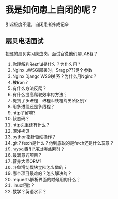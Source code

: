 # 我是如何患上自闭的呢？
引起极度不适，自闭患者养成记😀
## 扇贝电话面试
投递的扇贝实习爬虫岗，面试官说他们是LAB组？
1. 你理解的Restful是什么？为什么用？
2. Nginx uWSGI部署时。Srag p???两个参数
3. Nginx Django WSGI关系？为什么用Nginx？
4. 被Ban？
6. 有什么方法反爬？
7. 有什么提高爬取效率的方法？
8. 提到了多进程，进程和线程的关系区别?
9. 用多进程还是多线程？
10. http了解嘛?
11. 状态码？
12. http头里还有什么？
13. 深浅拷贝
14. python指针驱动操作？
15. git？fetch是什么？他到底说的是fetch还是什么玩意？
16. mysql索引?用过哪些索引？
17. 最满意的项目？
18. 营养大师ORM? 
19. 斗鱼滑动模块登陆怎么做的？
20. 哪个项目最难的？怎么解决的？
21. requests解析界面的时候用的什么？
22. linux经验？
23. 数学？英语水平？
